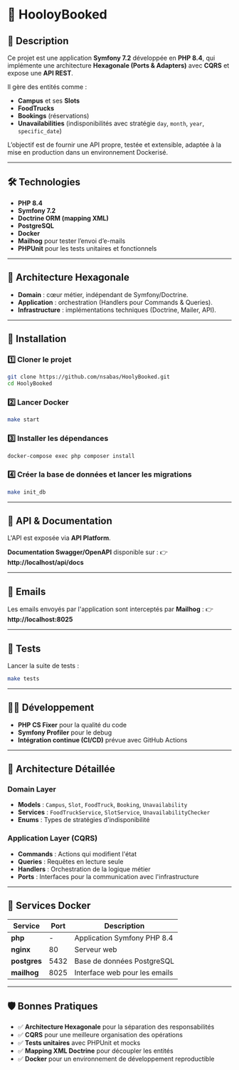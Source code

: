 # 🚀 HooloyBooked

## 📖 Description

Ce projet est une application **Symfony 7.2** développée en **PHP 8.4**, qui implémente une architecture **Hexagonale (Ports & Adapters)** avec **CQRS** et expose une **API REST**.

Il gère des entités comme :
- **Campus** et ses **Slots**
- **FoodTrucks**
- **Bookings** (réservations)
- **Unavailabilities** (indisponibilités avec stratégie `day`, `month`, `year`, `specific_date`)

L’objectif est de fournir une API propre, testée et extensible, adaptée à la mise en production dans un environnement Dockerisé.

---

## 🛠️ Technologies

- **PHP 8.4**
- **Symfony 7.2**
- **Doctrine ORM (mapping XML)**
- **PostgreSQL**
- **Docker**
- **Mailhog** pour tester l’envoi d’e-mails
- **PHPUnit** pour les tests unitaires et fonctionnels

---

## 📂 Architecture Hexagonale


- **Domain** : cœur métier, indépendant de Symfony/Doctrine.
- **Application** : orchestration (Handlers pour Commands & Queries).
- **Infrastructure** : implémentations techniques (Doctrine, Mailer, API).

---

## 🚀 Installation

### 1️⃣ Cloner le projet
```bash
git clone https://github.com/nsabas/HoolyBooked.git
cd HoolyBooked
```


### 2️⃣ Lancer Docker
```bash
make start
```

### 3️⃣ Installer les dépendances
```bash
docker-compose exec php composer install
```

### 4️⃣ Créer la base de données et lancer les migrations
```bash
make init_db
```

---

## 📡 API & Documentation

L'API est exposée via **API Platform**.

**Documentation Swagger/OpenAPI** disponible sur :
👉 **http://localhost/api/docs**

---

## 📧 Emails

Les emails envoyés par l'application sont interceptés par **Mailhog** :
👉 **http://localhost:8025**

---

## 🧪 Tests

Lancer la suite de tests :
```bash
make tests
```

---

## 👨‍💻 Développement

- **PHP CS Fixer** pour la qualité du code
- **Symfony Profiler** pour le debug
- **Intégration continue (CI/CD)** prévue avec GitHub Actions

---

## 🔧 Architecture Détaillée

### Domain Layer
- **Models** : `Campus`, `Slot`, `FoodTruck`, `Booking`, `Unavailability`
- **Services** : `FoodTruckService`, `SlotService`, `UnavailabilityChecker`
- **Enums** : Types de stratégies d'indisponibilité

### Application Layer (CQRS)
- **Commands** : Actions qui modifient l'état
- **Queries** : Requêtes en lecture seule
- **Handlers** : Orchestration de la logique métier
- **Ports** : Interfaces pour la communication avec l'infrastructure

---

## 🐳 Services Docker

| Service | Port | Description |
|---------|------|-------------|
| **php** | - | Application Symfony PHP 8.4 |
| **nginx** | 80 | Serveur web |
| **postgres** | 5432 | Base de données PostgreSQL |
| **mailhog** | 8025 | Interface web pour les emails |

---

## 🛡️ Bonnes Pratiques

- ✅ **Architecture Hexagonale** pour la séparation des responsabilités
- ✅ **CQRS** pour une meilleure organisation des opérations
- ✅ **Tests unitaires** avec PHPUnit et mocks
- ✅ **Mapping XML Doctrine** pour découpler les entités
- ✅ **Docker** pour un environnement de développement reproductible
